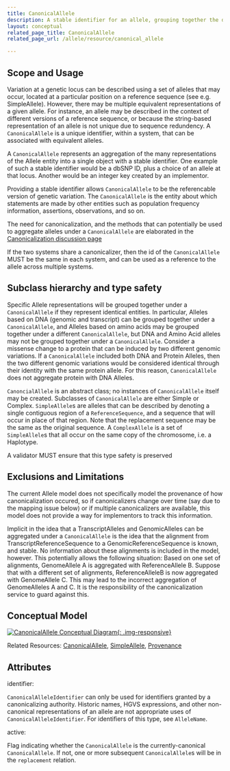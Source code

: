 ```yaml
---
title: CanonicalAllele
description: A stable identifier for an allele, grouping together the different ways that the allele might be described across different versions of different ReferenceSequences.
layout: conceptual
related_page_title: CanonicalAllele
related_page_url: /allele/resource/canonical_allele

---
```


Scope and Usage
---------------

Variation at a genetic locus can be described using a set of alleles that may occur, located at a particular position on a reference sequence (see e.g. SimpleAllele).  However, there may be multiple equivalent representations of a given allele. For instance, an allele may be described in the context of different versions of a reference sequence, or because the string-based representation of an allele is not unique due to sequence redundency. A `CanonicalAllele` is a unique identifier, within a system, that can be associated with equivalent alleles.

A `CanonicalAllele` represents an aggregation of the many representations of the Allele entity into a single object with a stable identifier.  One example of such a stable identifier would be a dbSNP ID, plus a choice of an allele at that locus.  Another would be an integer key created by an implementor.

Providing a stable identifier allows `CanonicalAllele` to be the referencable version of genetic variation.    The `CanonicalAllele` is the entity about which statements are made by other entities such as population frequency information, assertions, observations, and so on.

The need for canonicalization, and the methods that can potentially be used to aggregate alleles under a `CanonicalAllele` are elaborated in the [Canonicalization discussion page](/allele/discussion/canonicalization.html)

If the two systems share a canonicalizer, then the id of the `CanonicalAllele` MUST be the same in each system, and can be used as a reference to the allele across multiple systems.

## Subclass hierarchy and type safety 

Specific Allele representations will be grouped together under a `CanonicalAllele` if they represent identical entities.  In particular, Alleles based on DNA (genomic and transcript) can be grouped together under a `CanonicalAllele`, and Alleles based on amino acids may be grouped together under a different `CanonicalAllele`, but DNA and Amino Acid alleles may not be grouped together under a `CanonicalAllele`.  Consider a missense change to a protein that can be induced by two different genomic variations.  If a `CanonicalAllele` included both DNA and Protein Alleles, then the two different genomic variations would be considered identical through their identity with the same protein allele.  For this reason, `CanonicalAllele` does not aggregate protein with DNA Alleles.

`CanoncialAllele` is an abstract class; no instances of `CanonicalAllele` itself may be created.  Subclasses of `CanonicalAllele` are either Simple or Complex.  `SimpleAllele`s are alleles that can be described by denoting a single contiguous region of a `ReferenceSequence`, and a sequence that will occur in place of that region.  Note that the replacement sequence may be the same as the original sequence.  A `ComplexAllele` is a set of `SimpleAllele`s that all occur on the same copy of the chromosome, i.e. a Haplotype.

A validator MUST ensure that this type safety is preserved

Exclusions and Limitations
--------------------------

The current Allele model does not specifically model the provenance of how canonicalization occured, so if canonicalizers change over time (say due to the mapping issue below) or if multiple canonicalizers are available, this model does not provide a way for implementors to track this information.

Implicit in the idea that a TranscriptAlleles and GenomicAlleles can be aggregated under a `CanonicalAllele` is the idea that the alignment from TranscriptReferenceSequence to a GenomicReferenceSequence is known, and stable.   No information about these alignments is included in the model, however.   This potentially allows the following situation:  Based on one set of alignments, GenomeAllele A is aggregated with ReferenceAllele B.  Suppose that with a different set of alignments, ReferenceAlleleB is now aggregated with GenomeAllele C.  This may lead to the incorrect aggregation of GenomeAlleles A and C.  It is the responsibility of the canonicalization service to guard against this.

Conceptual Model
----------------

[![CanonicalAllele Conceptual Diagram](/images/CanonicalAlleleConceptual.svg){: .img-responsive}](/images/`CanonicalAllele`Conceptual.svg)

Related Resources: [CanonicalAllele](/allele/resource/canonical_allele/index.html), [SimpleAllele](/allele/resource/simple_allele/index.html), [Provenance](/allele/resource/provenance/index.html)

Attributes
----------

identifier:

`CanonicalAlleleIdentifier` can only be used for identifiers granted by a canonicalizing authority.  Historic names, HGVS expressions, and other non-canonical representations of an allele are not appropriate uses of `CanonicalAlleleIdentifier`.  For identifiers of this type, see `AlleleName`.

active:

Flag indicating whether the `CanonicalAllele` is the currently-canonical `CanonicalAllele`. If not, one or more subsequent `CanonicalAllele`s will be in the `replacement` relation.
